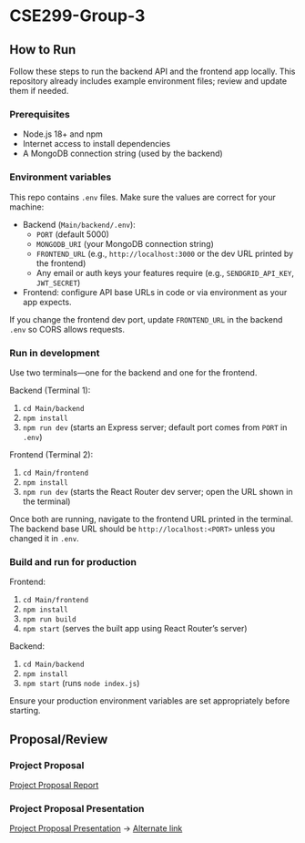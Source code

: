 # CSE299-Group-3

## How to Run

Follow these steps to run the backend API and the frontend app locally. This repository already includes example environment files; review and update them if needed.

### Prerequisites
- Node.js 18+ and npm
- Internet access to install dependencies
- A MongoDB connection string (used by the backend)

### Environment variables
This repo contains `.env` files. Make sure the values are correct for your machine:
- Backend (`Main/backend/.env`):
	- `PORT` (default 5000)
	- `MONGODB_URI` (your MongoDB connection string)
	- `FRONTEND_URL` (e.g., `http://localhost:3000` or the dev URL printed by the frontend)
	- Any email or auth keys your features require (e.g., `SENDGRID_API_KEY`, `JWT_SECRET`)
- Frontend: configure API base URLs in code or via environment as your app expects.

If you change the frontend dev port, update `FRONTEND_URL` in the backend `.env` so CORS allows requests.

### Run in development
Use two terminals—one for the backend and one for the frontend.

Backend (Terminal 1):
1) `cd Main/backend`
2) `npm install`
3) `npm run dev`  (starts an Express server; default port comes from `PORT` in `.env`)

Frontend (Terminal 2):
1) `cd Main/frontend`
2) `npm install`
3) `npm run dev`  (starts the React Router dev server; open the URL shown in the terminal)

Once both are running, navigate to the frontend URL printed in the terminal. The backend base URL should be `http://localhost:<PORT>` unless you changed it in `.env`.

### Build and run for production

Frontend:
1) `cd Main/frontend`
2) `npm install`
3) `npm run build`
4) `npm start`  (serves the built app using React Router’s server)

Backend:
1) `cd Main/backend`
2) `npm install`
3) `npm start`  (runs `node index.js`)

Ensure your production environment variables are set appropriately before starting.


## Proposal/Review
### Project Proposal

[Project Proposal Report](./Documents/CSE299_Project_Proposal_Group-3.pdf)

### Project Proposal Presentation

[Project Proposal Presentation](./Documents/Project_Proposal_Group-3_Presentation.pdf) -> [Alternate link](https://drive.google.com/file/d/1c_V2gUpclm6B3QuC5Vt8E9SqDrkchXZt/view?usp=drive_link)